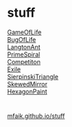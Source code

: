# stuff

[GameOfLife](GameOfLife) <br>
[BugOfLife](BugOfLife) <br>
[LangtonAnt](LangtonAnt)<br>
[PrimeSpiral](PrimeSpiral) <br>
[Competiton](Competiton) <br>
[Exile](Exile)<br>
[SierpinskiTriangle](SierpinskiTriangle)<br>
[SkewedMirror](SkewedMirror)<br>
[HexagonPaint](HexagonPaint)

# 

[mfaik.github.io/stuff](https://mfaik.github.io/stuff/)
